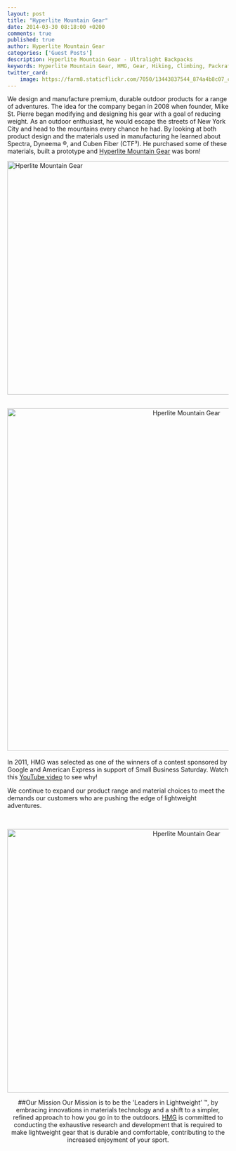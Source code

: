 ```yaml
---
layout: post
title: "Hyperlite Mountain Gear"
date: 2014-03-30 08:18:00 +0200
comments: true
published: true
author: Hyperlite Mountain Gear
categories: ['Guest Posts']
description: Hyperlite Mountain Gear - Ultralight Backpacks
keywords: Hyperlite Mountain Gear, HMG, Gear, Hiking, Climbing, Packrafting, Skiing
twitter_card:
    image: https://farm8.staticflickr.com/7050/13443837544_874a4b8c07_c.jpg
---
```

We design and manufacture premium, durable outdoor products for a range of adventures. The idea for the company began in 2008 when founder, Mike St. Pierre began modifying and designing his gear with a goal of reducing weight. As an outdoor enthusiast, he would escape the streets of New York City and head to the mountains every chance he had. By looking at both product design and the materials used in manufacturing he learned about Spectra, Dyneema ®, and Cuben Fiber (CTF³). He purchased some of these materials, built a prototype and <a href="http://www.hyperlitemountaingear.com" target="_blank">Hyperlite Mountain Gear</a> was born!

<a href="https://www.flickr.com/photos/90204224@N07/13443837544"><img src="https://farm8.staticflickr.com/7050/13443837544_874a4b8c07_c.jpg" width="800" height="532" alt="Hperlite Mountain Gear"></a>
<!--more--><br>

<center><a href="https://www.flickr.com/photos/90204224@N07/13443467145"><img src="https://farm3.staticflickr.com/2888/13443467145_141b916289_c.jpg" width="800" height="780" alt="Hperlite Mountain Gear"></a></center>
<br>
<div class="block">In 2011, HMG was selected as one of the winners of a contest sponsored by Google and American Express in support of Small Business Saturday. Watch this <a href="https://www.youtube.com/watch?v=7BUKUtD9omM&feature=player_embedded" target="_blank">YouTube video</a> to see why!

We continue to expand our product range and material choices to meet the demands our customers who are pushing the edge of lightweight adventures.</div>
</br>
<center><a href="https://www.flickr.com/photos/90204224@N07/13443578193"><img src="https://farm6.staticflickr.com/5052/13443578193_581014bb72_c.jpg" width="800" height="600" alt="Hperlite Mountain Gear"></a>

##Our Mission
Our Mission is to be the 'Leaders in Lightweight’ ™, by embracing innovations in materials technology and a shift to a simpler, refined approach to how you go in to the outdoors.  <a href="http://www.hyperlitemountaingear.com" target="_blank">HMG</a> is committed to conducting the exhaustive research and development that is required to make lightweight gear that is durable and comfortable, contributing to the increased enjoyment of your sport.</div></div>